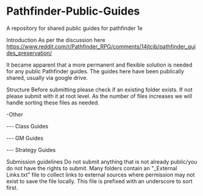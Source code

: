 # Pathfinder-Public-Guides
A repository for shared public guides for pathfinder 1e

Introduction
As per the discussion here https://www.reddit.com/r/Pathfinder_RPG/comments/14jtcjb/pathfinder_guides_preservation/

It became apparent that a more permanent and flexible solution is needed for any public Pathfinder guides. The guides here have been publically shared, usually via google drive.

Structure
Before submitting please check if an existing folder exists. If not please submit with it at root level. As the number of files increases we will handle sorting these files as needed.

-Other

--- Class Guides

--- GM Guides

--- Strategy Guides

Submission guidelines
Do not submit anything that is not already public/you do not have the rights to submit.
Many folders contain an "_External Links.txt" file to collect links to external sources where permission may not exist to save the file locally. This file is prefixed with an underscore to sort first.